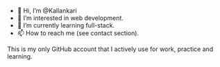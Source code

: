 - 👋 Hi, I’m @Kallankari
- 👀 I’m interested in web development.
- 🌱 I’m currently learning full-stack.
- 📫 How to reach me (see contact section).

This is my only GitHub account that I actively use for work, practice and learning.

<!---
Kallankari/Kallankari is a ✨ special ✨ repository because its `README.md` (this file) appears on your GitHub profile.
You can click the Preview link to take a look at your changes.
--->
